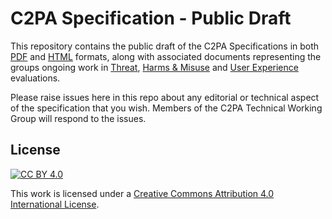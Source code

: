 # C2PA Specification - Public Draft

This repository contains the public draft of the C2PA Specifications in both [PDF](https://c2pa.org/public-draft/C2PA_Specification.pdf) and [HTML](https://c2pa.org/public-draft) formats, along with associated documents representing the groups ongoing work in [Threat](), [Harms & Misuse](https://c2pa.org/public-draft/Harms_Misuse_Abuse_Assessment.pdf) and [User Experience]() evaluations.

Please raise issues here in this repo about any editorial or technical aspect of the specification that you wish.  Members of the C2PA Technical Working Group will respond to the issues.

## License

[![CC BY 4.0][cc-by-image]][cc-by]

This work is licensed under a
[Creative Commons Attribution 4.0 International License][cc-by].

[cc-by]: http://creativecommons.org/licenses/by/4.0/
[cc-by-image]: https://i.creativecommons.org/l/by/4.0/88x31.png
[cc-by-shield]: https://img.shields.io/badge/License-CC%20BY%204.0-lightgrey.svg

